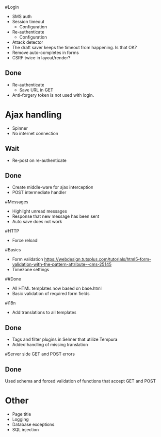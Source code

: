 #Login

 - SMS auth
 - Session timeout
    - Configuration
 - Re-authenticate
    - Configuration
 - Attack detector
 - The draft saver keeps the timeout from happening. Is that OK?
 - Remove auto-completes in forms
 - CSRF twice in layout/render?

## Done
 - Re-authenticate
    - Save URL in GET
 - Anti-forgery token is not used with login.


# Ajax handling
- Spinner
- No internet connection

## Wait
- Re-post on re-authenticate

## Done
- Create middle-ware for ajax interception
- POST intermediate handler

 
#Messages

- Highlight unread messages
- Response that new message has been sent
- Auto save does not work
 
#HTTP

 - Force reload

#Basics
- Form validation https://webdesign.tutsplus.com/tutorials/html5-form-validation-with-the-pattern-attribute--cms-25145
- Timezone settings

##Done 
- All HTML templates now based on base.html
- Basic validation of required form fields

#i18n

- Add translations to all templates
 
## Done

- Tags and filter plugins in Selmer that utilize Tempura
- Added handling of missing translation


#Server side GET and POST errors

## Done
Used schema and forced validation of functions that accept GET and POST

# Other
 - Page title
 - Logging
 - Database exceptions
 - SQL injection
